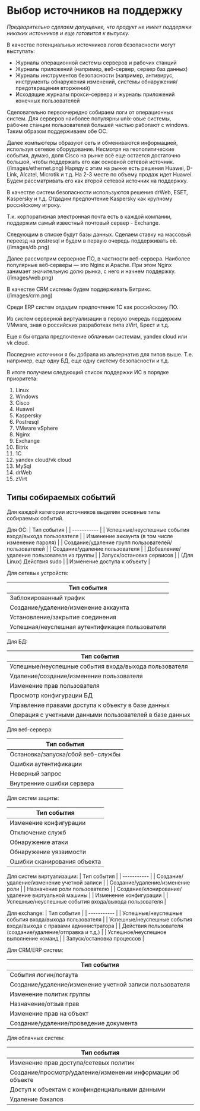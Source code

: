 # Выбор источников на поддержку
*Предварительно сделаем допущение, что продукт не имеет поддержки никаких источников и еще готовится к выпуску.*

В качестве потенциальных источников логов безопасности могут выступать:
- Журналы операционной системы серверов и рабочих станций
- Журналы приложений (например, веб-сервер, сервер баз данных)
- Журналы инструментов безопасности (например, антивирус, инструменты обнаружения изменений, системы обнаружения/предотвращения вторжений)
- Исходящие журналы прокси-сервера и журналы приложений конечных пользователей

Сделовательно первоочередно собираем логи от операционных систем. Для серверов наиболее популярны unix-овые системы, рабочие станции пользователей большей частью работают с windows. Таким образом поддерживаем обе ОС.

Далее компьютеры образуют сеть и обмениваются информацией, используя сетевое оборудование. Несмотря на геополитические события, думаю, доля Cisco на рынке всё еще остается достаточно большой, чтобы поддержать его как основной сетевой источник.
(/images/ethernet.png)
Наряду с этим на рынке есть решения Huawei, D-Link, Alcatel, Microtik и т.д. На 2-3 месте по объему продаж идет Huawei. Будем рассматривать его как второй сетевой источник на поддержку.

В качестве систем безопасности используются решения drWeb, ESET, Kaspersky и т.д. Отдадим предпочтение Kaspersky как крупному российскому игроку.

Т.к. корпоративная электронная почта есть в каждой компании, поддержим самый известный почтовый сервер - Exchange.

Следующим в списке будут базы данных. Сделаем ставку на массовый переезд на postresql и будем в первую очередь поддерживать её.
(/images/db.png)

Далее рассмотрим серверное ПО, в частности веб-сервера. Наиболее популярные веб‑серверы — это Nginx и Apache. При этом Nginx занимает значительную долю рынка, с него и начнем поддержку.
(/images/web.png)

В качестве CRM системы будем поддерживать Битрикс.
(/images/crm.png)

Среди ERP систем отдадим предпочтение 1С как российскому ПО.

Из систем серверной виртуализации в первую очередь поддержим VMware, зная о российских разработках типа zVirt, Брест и т.д.

Еще я бы отдала предпочтение облачным системам, yandex cloud или vk cloud.

Последние источники я бы добрала из альтернатив для типов выше. Т.е. например, еще одну БД, еще одну систему безопасности и т.д.


В итоге получаем следующий список поддержки ИС в порядке приоритета:

1. Linux
2. Windows
3. Cisco
4. Huawei
5. Kaspersky
6. Postresql
7. VMware vSphere
8. Nginx
9. Exchange
10. Bitrix
11. 1C
12. yandex cloud/vk cloud
13. MySql
14. drWeb
15. zVirt

## Типы собираемых событий

Для каждой категории источников выделим основные типы собираемых событий.

Для ОС:
| Тип события |
| ----------- |
| Успешные/неуспешные события входа/выхода пользователя |
| Изменение аккаунта (в том числе изменение пароля)     |
| Создание/удаление групп пользователей/пользователей   |
| Создание/удаление пользователя                        |
| Добавление/удаление пользователя из группы            |
| Запуск/остановка сервисов                             |
| (Для Linux) Действия sudo                             |
| Изменение доступа к объекту                           |

Для сетевых устройств:

| Тип события |
| ----------- |
| Заблокированный трафик |
| Создание/удаление/изменение аккаунта |
| Установление/закрытие соединения |
| Успешная/неуспешная аутентификация пользователя |

Для БД:

| Тип события |
| ----------- |
| Успешные/неуспешные события входа/выхода пользователя |
| Удаление/создание/изменение пользователя |
| Изменение прав пользователя |
| Просмотр конфигурации БД |
| Управление правами доступа к объекту в базе данных |
| Операция с учетными данными пользователей в базе данных |

Для веб-сервера:

| Тип события |
| ----------- |
| Остановка/запуска/сбой веб-службы |
| Ошибки аутентификации             |
| Неверный запрос                   |
| Внутренние ошибки сервера         |

Для систем защиты:

| Тип события |
| ----------- |
| Изменение конфигурации      |
| Отключение служб            |
| Обнаружение атаки           |
| Обнаружение уязвимости      |
| Ошибки сканирования объекта |

Для систем виртуализации:
| Тип события |
| ----------- |
| Создание/удаление/изменение учетной записи            |
| Создание/удаление/изменение роли                      |
| Назначение роли пользователю                          |
| Создание/клонирование/удаление виртуальной машины     |
| Изменение конфигурации                                |
| Успешные/неуспешные события входа/выхода пользователя |

Для exchange:
| Тип события |
| ----------- |
| Успешные/неуспешные события входа/выхода пользователя                 |
| Успешные/неуспешные события входа/выхода с правами администратора     |
| Действия пользователя (создание/удаление/отправка и т.д.)             |
| Успешное/неуспешное выполнение команд                                 |
| Запуск/остановка процессов                                            |

Для CRM/ERP систем:

| Тип события |
| ----------- |
| События логин/логаута                                   |
| Создание/удаление/изменение учетной записи пользователя |
| Изменение политик группы                                |
| Назначение/отзыв прав                                   |
| Изменение прав на объект                                |
| Создание/удаление/проведение документа                  |

Для облачных систем:

| Тип события |
| ----------- |
| Изменение прав доступа/сетевых политик                     |
| Создание/просмотр/удаление/изменении информации об объекте |
| Доступ к объектам с конфинденциальными данными             |
| Удаление бэкапов                                           |